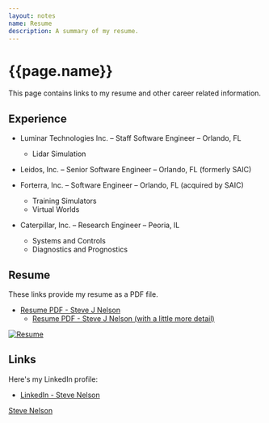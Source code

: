 ```yaml
---
layout: notes
name: Resume
description: A summary of my resume.
---
```

<h1>{{page.name}}</h1>
  
This page contains links to my resume and other career related information.  
  
<h2>Experience</h2>
  
- Luminar Technologies Inc. – Staff Software Engineer – Orlando, FL
  -	Lidar Simulation

- Leidos, Inc. – Senior Software Engineer – Orlando, FL (formerly SAIC)
- Forterra, Inc. – Software Engineer – Orlando, FL (acquired by SAIC)
  -	Training Simulators
  -	Virtual Worlds

- Caterpillar, Inc. – Research Engineer – Peoria, IL
  - Systems and Controls
  - Diagnostics and Prognostics

<h2>Resume</h2>
  
These links provide my resume as a PDF file.  

- [Resume PDF - Steve J Nelson]({{site.jobs_url}}/Steve_J_Nelson_Resume_2024-09-11.pdf)  
  - [Resume PDF - Steve J Nelson (with a little more detail)]({{site.jobs_url}}/Steve_J_Nelson_Resume_Detail_2024-09-07.pdf)  

[![Resume]({{site.jobs_url}}/Steve_J_Nelson_Resume_2024-09-11.png)]({{site.jobs_url}}/Steve_J_Nelson_Resume_2024-09-11.pdf)  
  
<h2>Links</h2>
  
Here's my LinkedIn profile:  
  
- [LinkedIn - Steve Nelson ](https://www.linkedin.com/in/steve-john-nelson/)  
  
<script src="https://platform.linkedin.com/badges/js/profile.js" async defer type="text/javascript"></script>

<div class="badge-base LI-profile-badge" data-locale="en_US" data-size="large" data-theme="dark" data-type="HORIZONTAL" data-vanity="steve-john-nelson" data-version="v1"><a class="badge-base__link LI-simple-link" href="https://www.linkedin.com/in/steve-john-nelson?trk=profile-badge">Steve Nelson</a></div>

